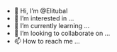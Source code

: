 - 👋 Hi, I’m @Elitubal
- 👀 I’m interested in ...
- 🌱 I’m currently learning ...
- 💞️ I’m looking to collaborate on ...
- 📫 How to reach me ...

<!---
Elitubal/Elitubal is a ✨ special ✨ repository because its `README.md` (this file) appears on your GitHub profile.
You can click the Preview link to take a look at your changes.
--->
